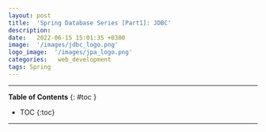 ```yaml
---
layout: post
title:  'Spring Database Series [Part1]: JDBC'
description: 
date:   2022-06-15 15:01:35 +0300
image:  '/images/jdbc_logo.png'
logo_image:  '/images/jpa_logo.png'
categories:   web_development
tags: Spring
---
```

---

**Table of Contents**
{: #toc }
*  TOC
{:toc}

---
